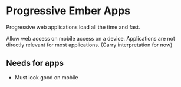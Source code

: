 # Progressive Ember Apps

Progressive web applications load all the time and fast.

Allow web access on mobile access on a device. Applications are not
directly relevant for most applications. (Garry interpretation for now)

## Needs for apps

* Must look good on mobile
